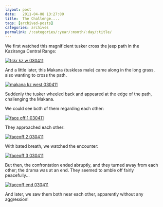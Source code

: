 ```yaml
---
layout: post
date:	2011-04-08 13:27:00
title:  The Challenge....
tags: [archived-posts]
categories: archives
permalink: /:categories/:year/:month/:day/:title/
---
```

We first watched this magnificient tusker cross the jeep path in the Kaziranga Central Range:

<a href="http://s1142.photobucket.com/albums/n602/Deepapctrsglr/?action=view&amp;current=IMG_6413.jpg" target="_blank"><img src="http://i1142.photobucket.com/albums/n602/Deepapctrsglr/IMG_6413.jpg" border="0" alt="tskr kz w 030411"></a>


And a little later, this Makana (tuskless male) came along in the long grass, also wanting to cross the path.


<a href="http://s1142.photobucket.com/albums/n602/Deepapctrsglr/?action=view&amp;current=IMG_6411.jpg" target="_blank"><img src="http://i1142.photobucket.com/albums/n602/Deepapctrsglr/IMG_6411.jpg" border="0" alt="makana kz west 030411"></a>

<lj-cut text="here&#39;s the rest of the near-incident">

Suddenly the tusker wheeled back and appeared at the edge of the path, challenging the Makana.

We could see both of them regarding each other:


<a href="http://s1142.photobucket.com/albums/n602/Deepapctrsglr/?action=view&amp;current=IMG_6417.jpg" target="_blank"><img src="http://i1142.photobucket.com/albums/n602/Deepapctrsglr/IMG_6417.jpg" border="0" alt="face off 1 030411"></a>


They approached each other:



<a href="http://s1142.photobucket.com/albums/n602/Deepapctrsglr/?action=view&amp;current=IMG_6420.jpg" target="_blank"><img src="http://i1142.photobucket.com/albums/n602/Deepapctrsglr/IMG_6420.jpg" border="0" alt="faceoff 2 030411"></a>


With bated breath, we watched the encounter:


<a href="http://s1142.photobucket.com/albums/n602/Deepapctrsglr/?action=view&amp;current=IMG_6426.jpg" target="_blank"><img src="http://i1142.photobucket.com/albums/n602/Deepapctrsglr/IMG_6426.jpg" border="0" alt="faceoff 3 030411"></a>


<lj-embed id="647"/>


</lj-cut>


But then, the confrontation ended abruptly, and they turned away from each other; the drama was at an end. They seemed to amble off fairly peacefully...

<a href="http://s1142.photobucket.com/albums/n602/Deepapctrsglr/?action=view&amp;current=IMG_6429.jpg" target="_blank"><img src="http://i1142.photobucket.com/albums/n602/Deepapctrsglr/IMG_6429.jpg" border="0" alt="faceoff end 030411"></a>

And later, we saw them both near each other, apparently without any aggression!
